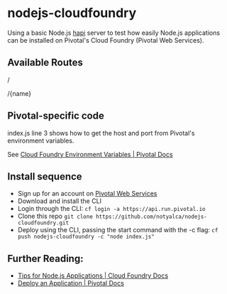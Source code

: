 # nodejs-cloudfoundry
Using a basic Node.js [hapi](http://hapijs.com/) server to test how easily Node.js applications can be installed on Pivotal's Cloud Foundry (Pivotal Web Services).

## Available Routes
/

/{name}

## Pivotal-specific code
index.js line 3 shows how to get the host and port from Pivotal's environment variables.

 See [Cloud Foundry Environment Variables | Pivotal Docs](http://docs.run.pivotal.io/devguide/deploy-apps/environment-variable.html)

## Install sequence
* Sign up for an account on [Pivotal Web Services](https://run.pivotal.io/)
* Download and install the CLI
* Login through the CLI: `cf login -a https://api.run.pivotal.io`
* Clone this repo `git clone https://github.com/notyalca/nodejs-cloudfoundry.git
`
* Deploy using the CLI, passing the start command with the -c flag: `cf push nodejs-cloudfoundry -c "node index.js"` 

## Further Reading:
* [Tips for Node.js Applications | Cloud Foundry Docs](http://docs.cloudfoundry.org/buildpacks/node/node-tips.html)
* [Deploy an Application | Pivotal Docs](http://docs.run.pivotal.io/devguide/deploy-apps/deploy-app.html)
